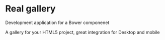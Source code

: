 Real gallery
===========
Development application for a Bower componenet

A gallery for your HTML5 project, great integration for Desktop and mobile